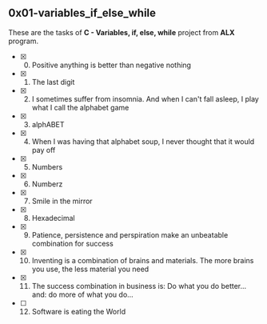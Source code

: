 ## 0x01-variables_if_else_while

These are the tasks of **C - Variables, if, else, while** project from **ALX** program.


-[x] 0. Positive anything is better than negative nothing 
-[x] 1. The last digit
-[x] 2. I sometimes suffer from insomnia. And when I can't fall asleep, I play what I call the alphabet game
-[x] 3. alphABET
-[x] 4. When I was having that alphabet soup, I never thought that it would pay off
-[x] 5. Numbers
-[x] 6. Numberz
-[x] 7. Smile in the mirror
-[x] 8. Hexadecimal
-[x] 9. Patience, persistence and perspiration make an unbeatable combination for success
-[x] 10. Inventing is a combination of brains and materials. The more brains you use, the less material you need
-[x] 11. The success combination in business is: Do what you do better... and: do more of what you do...
-[ ] 12. Software is eating the World
